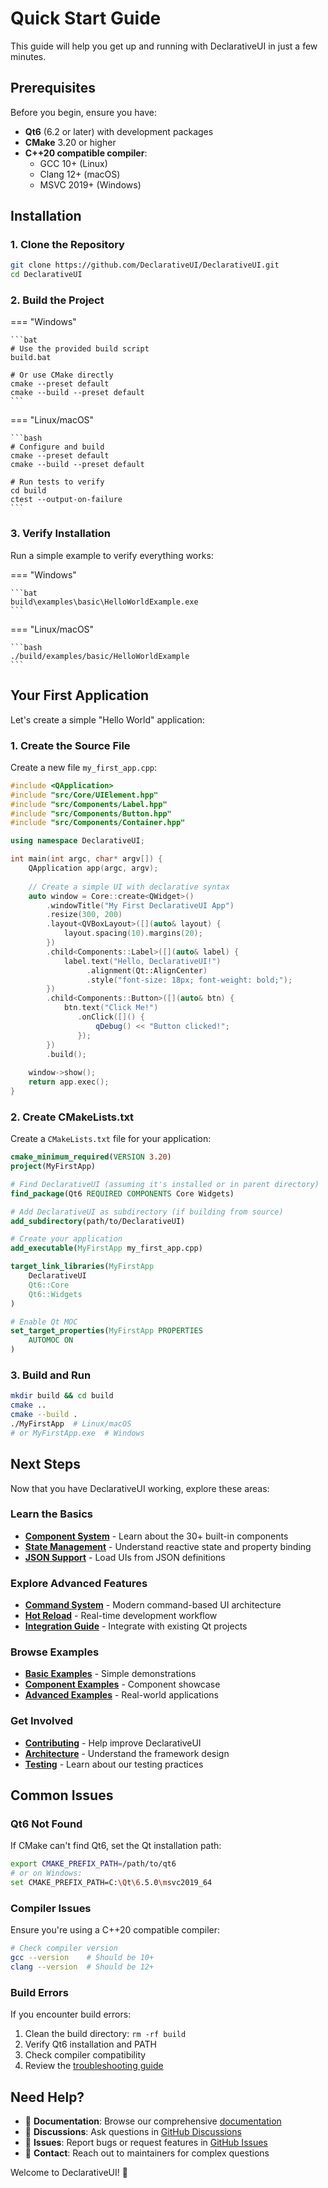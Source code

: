 # Quick Start Guide

This guide will help you get up and running with DeclarativeUI in just a few minutes.

## Prerequisites

Before you begin, ensure you have:

- **Qt6** (6.2 or later) with development packages
- **CMake** 3.20 or higher
- **C++20 compatible compiler**:
    - GCC 10+ (Linux)
    - Clang 12+ (macOS)
    - MSVC 2019+ (Windows)

## Installation

### 1. Clone the Repository

```bash
git clone https://github.com/DeclarativeUI/DeclarativeUI.git
cd DeclarativeUI
```

### 2. Build the Project

=== "Windows"

    ```bat
    # Use the provided build script
    build.bat
    
    # Or use CMake directly
    cmake --preset default
    cmake --build --preset default
    ```

=== "Linux/macOS"

    ```bash
    # Configure and build
    cmake --preset default
    cmake --build --preset default
    
    # Run tests to verify
    cd build
    ctest --output-on-failure
    ```

### 3. Verify Installation

Run a simple example to verify everything works:

=== "Windows"

    ```bat
    build\examples\basic\HelloWorldExample.exe
    ```

=== "Linux/macOS"

    ```bash
    ./build/examples/basic/HelloWorldExample
    ```

## Your First Application

Let's create a simple "Hello World" application:

### 1. Create the Source File

Create a new file `my_first_app.cpp`:

```cpp
#include <QApplication>
#include "src/Core/UIElement.hpp"
#include "src/Components/Label.hpp"
#include "src/Components/Button.hpp"
#include "src/Components/Container.hpp"

using namespace DeclarativeUI;

int main(int argc, char* argv[]) {
    QApplication app(argc, argv);
    
    // Create a simple UI with declarative syntax
    auto window = Core::create<QWidget>()
        .windowTitle("My First DeclarativeUI App")
        .resize(300, 200)
        .layout<QVBoxLayout>([](auto& layout) {
            layout.spacing(10).margins(20);
        })
        .child<Components::Label>([](auto& label) {
            label.text("Hello, DeclarativeUI!")
                 .alignment(Qt::AlignCenter)
                 .style("font-size: 18px; font-weight: bold;");
        })
        .child<Components::Button>([](auto& btn) {
            btn.text("Click Me!")
               .onClick([]() {
                   qDebug() << "Button clicked!";
               });
        })
        .build();
    
    window->show();
    return app.exec();
}
```

### 2. Create CMakeLists.txt

Create a `CMakeLists.txt` file for your application:

```cmake
cmake_minimum_required(VERSION 3.20)
project(MyFirstApp)

# Find DeclarativeUI (assuming it's installed or in parent directory)
find_package(Qt6 REQUIRED COMPONENTS Core Widgets)

# Add DeclarativeUI as subdirectory (if building from source)
add_subdirectory(path/to/DeclarativeUI)

# Create your application
add_executable(MyFirstApp my_first_app.cpp)

target_link_libraries(MyFirstApp
    DeclarativeUI
    Qt6::Core
    Qt6::Widgets
)

# Enable Qt MOC
set_target_properties(MyFirstApp PROPERTIES
    AUTOMOC ON
)
```

### 3. Build and Run

```bash
mkdir build && cd build
cmake ..
cmake --build .
./MyFirstApp  # Linux/macOS
# or MyFirstApp.exe  # Windows
```

## Next Steps

Now that you have DeclarativeUI working, explore these areas:

### Learn the Basics
- **[Component System](components.md)** - Learn about the 30+ built-in components
- **[State Management](state-management.md)** - Understand reactive state and property binding
- **[JSON Support](json-support.md)** - Load UIs from JSON definitions

### Explore Advanced Features
- **[Command System](commands.md)** - Modern command-based UI architecture
- **[Hot Reload](hot-reload.md)** - Real-time development workflow
- **[Integration Guide](../integration-guide.md)** - Integrate with existing Qt projects

### Browse Examples
- **[Basic Examples](../examples/basic.md)** - Simple demonstrations
- **[Component Examples](../examples/components.md)** - Component showcase
- **[Advanced Examples](../examples/advanced.md)** - Real-world applications

### Get Involved
- **[Contributing](../developer/contributing.md)** - Help improve DeclarativeUI
- **[Architecture](../developer/architecture.md)** - Understand the framework design
- **[Testing](../developer/testing.md)** - Learn about our testing practices

## Common Issues

### Qt6 Not Found
If CMake can't find Qt6, set the Qt installation path:

```bash
export CMAKE_PREFIX_PATH=/path/to/qt6
# or on Windows:
set CMAKE_PREFIX_PATH=C:\Qt\6.5.0\msvc2019_64
```

### Compiler Issues
Ensure you're using a C++20 compatible compiler:

```bash
# Check compiler version
gcc --version    # Should be 10+
clang --version  # Should be 12+
```

### Build Errors
If you encounter build errors:

1. Clean the build directory: `rm -rf build`
2. Verify Qt6 installation and PATH
3. Check compiler compatibility
4. Review the [troubleshooting guide](user-guide/troubleshooting.md)

## Need Help?

- 📖 **Documentation**: Browse our comprehensive [documentation](../api/core.md)
- 💬 **Discussions**: Ask questions in [GitHub Discussions](https://github.com/DeclarativeUI/DeclarativeUI/discussions)
- 🐛 **Issues**: Report bugs or request features in [GitHub Issues](https://github.com/DeclarativeUI/DeclarativeUI/issues)
- 📧 **Contact**: Reach out to maintainers for complex questions

Welcome to DeclarativeUI! 🎉
